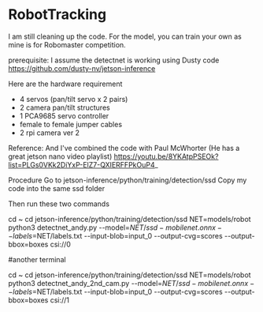 # RobotTracking

I am still cleaning up the code. For the model, you can train your own as mine is for Robomaster competition.

prerequisite:
I assume the detectnet is working using Dusty code
https://github.com/dusty-nv/jetson-inference

Here are the hardware requirement
- 4 servos (pan/tilt servo x 2 pairs)
- 2 camera pan/tilt structures
- 1 PCA9685 servo controller
- female to female jumper cables
- 2 rpi camera ver 2

Reference:
And I've combined the code with Paul McWhorter (He has a great jetson nano video playlist)
https://youtu.be/8YKAtpPSEOk?list=PLGs0VKk2DiYxP-ElZ7-QXIERFFPkOuP4_

Procedure
Go to jetson-inference/python/training/detection/ssd
Copy my code into the same ssd folder

Then run these two commands

cd ~
cd jetson-inference/python/training/detection/ssd
NET=models/robot
python3 detectnet_andy.py --model=$NET/ssd-mobilenet.onnx --labels=$NET/labels.txt           --input-blob=input_0 --output-cvg=scores --output-bbox=boxes             csi://0

#another terminal

cd ~
cd jetson-inference/python/training/detection/ssd
NET=models/robot
python3 detectnet_andy_2nd_cam.py --model=$NET/ssd-mobilenet.onnx --labels=$NET/labels.txt           --input-blob=input_0 --output-cvg=scores --output-bbox=boxes             csi://1

